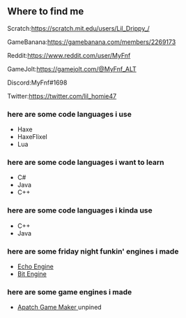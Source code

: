 ## Where to find me

Scratch:https://scratch.mit.edu/users/Lil_Drippy_/

GameBanana:https://gamebanana.com/members/2269173

Reddit:https://www.reddit.com/user/MyFnf

GameJolt:https://gamejolt.com/@MyFnf_ALT

Discord:MyFnf#1698

Twitter:https://twitter.com/lil_homie47

### here are some code languages i use

- Haxe
- HaxeFlixel
- Lua


### here are some code languages i want to learn

- C#
- Java
- C++

### here are some code languages i kinda use

- C++
- Java

### here are some friday night funkin' engines i made

- [ Echo Engine ](https://github.com/LilDrippyMyFnf/Fnf-EchoEngine)
- [ Bit Engine ](https://github.com/LilDrippyMyFnf/FNF-BitEnigne)

### here are some game engines i made

- [ Apatch Game Maker ](https://github.com/LilDrippyMyFnf/Apatch-Game-Maker)unpined
